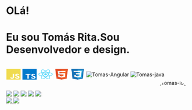 # OLá!
# Eu sou Tomás Rita.Sou Desenvolvedor e design.
<div style="display: inline_block"><br>
  <img align="center" alt="Tomas-js" height="30" width="40" src="https://raw.githubusercontent.com/devicons/devicon/master/icons/javascript/javascript-plain.svg">
  <img align="center" alt="Tomas-Ts" height="30" width="40" src="https://raw.githubusercontent.com/devicons/devicon/master/icons/typescript/typescript-plain.svg">
  <img align="center" alt="Tomas-React" height="30" width="40" src="https://raw.githubusercontent.com/devicons/devicon/master/icons/react/react-original.svg">
  <img align="center" alt="Tomas-HTML" height="30" width="40" src="https://raw.githubusercontent.com/devicons/devicon/master/icons/html5/html5-original.svg">
  <img align="center" alt="Tomas-CSS" height="30" width="40" src="https://raw.githubusercontent.com/devicons/devicon/master/icons/css3/css3-original.svg">
  <img align="center" alt="Tomas-Angular" height="30" width="40" src="https://angular.io/assets/images/logos/angularjs/AngularJS-Shield.svg">
  <img align="center" alt="Tomas-java" height="40" width="30" src="https://upload.wikimedia.org/wikipedia/en/thumb/3/30/Java_programming_language_logo.svg/800px-Java_programming_language_logo.svg.png">
  <img align="right" alt="Tomas-logo" height="150" style="border-radius:50px;" src="https://cdn.discordapp.com/attachments/1007693360728916059/1225577527548837909/CAPA.png?ex=6621a304&is=660f2e04&hm=39de5b54d7ba18eb1db63af3d7fb936c226b3c3486a9f1c80886b41ae0000f64&">
</div>
  
  ##
 
<div> 
  <a href="https://www.youtube.com/channel/UCRp1gHRf6k76ltu5A-iP4hA" target="_blank"><img src="https://img.shields.io/badge/YouTube-FF0000?style=for-the-badge&logo=youtube&logoColor=white" target="_blank"></a>
  <a href="https://www.instagram.com/tomasdrita/" target="_blank"><img src="https://img.shields.io/badge/-Instagram-%23E4405F?style=for-the-badge&logo=instagram&logoColor=white" target="_blank"></a>
 <a href="https://www.behance.net/tomsritajunior/projects"_blank"><img src="https://logowik.com/content/uploads/images/behance5252.logowik.com.webp&logo=discord&logoColor=white" target="_blank"></a> 
  <a href = "mailto:tomasdrita15@gmail.com"><img src="https://img.shields.io/badge/-Gmail-%23333?style=for-the-badge&logo=gmail&logoColor=white" target="_blank"></a>
  <a href="https://www.linkedin.com/in/tom%C3%A1s-rita-072a27242/" target="_blank"><img src="https://img.shields.io/badge/-LinkedIn-%230077B5?style=for-the-badge&logo=linkedin&logoColor=white" target="_blank"></a> 
</div>

<div align="start">
  <a href="https://github.com/Tom-sRita">
  <img height="180em" src="https://github-readme-stats.vercel.app/api?username=TomasRita&show_icons=true&theme=dark&include_all_commits=true&count_private=true"/>
  <img height="180em" src="https://github-readme-stats.vercel.app/api/top-langs/?username=TomasRita&layout=compact&langs_count=7&theme=dark"/>
</div>
